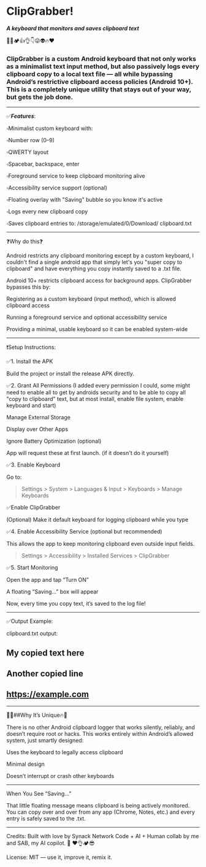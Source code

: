 # ClipGrabber!
***A keyboard that monitors and saves clipboard text***

  💯✅🏕️👍👌👇😜👽🔥♥️

### ClipGrabber is a custom Android keyboard that not only works as a minimalist text input method, but also passively logs every clipboard copy to a local text file — all while bypassing Android’s restrictive clipboard access policies (Android 10+). This is a completely unique utility that stays out of your way, but gets the job done.

---

✅***Features***:

▫️Minimalist custom keyboard with:

▫️Number row (0–9)

▫️QWERTY layout

▫️Spacebar, backspace, enter

▫️Foreground service to keep 
  clipboard monitoring alive

▫️Accessibility service support 
  (optional)

▫️Floating overlay with "Saving" 
   bubble so you know it's active

▫️Logs every new clipboard copy

▫️Saves clipboard entries to:
  /storage/emulated/0/Download/
  clipboard.txt

-------

❓Why do this❓

Android restricts any clipboard monitoring except by a custom keyboard, I couldn't find a single android app that simply let's you "super copy to clipboard" and have everything you copy instantly saved to a .txt file.

Android 10+ restricts clipboard access for background apps. ClipGrabber bypasses this by:

Registering as a custom keyboard (input method), which is allowed clipboard access

Running a foreground service and optional accessibility service

Providing a minimal, usable keyboard so it can be enabled system-wide

-------

❗Setup Instructions:

✅1. Install the APK

Build the project or install the release APK directly.

✅2. Grant All Permissions
(I added every permission I could, some might need to enable all to get by androids security and to be able to copy all "copy to clipboard" text, but at most install, enable file system, enable keyboard and start)

Manage External Storage

Display over Other Apps

Ignore Battery Optimization
(optional)

App will request these at first launch.
(if it doesn't do it yourself)

✅3. Enable Keyboard

Go to:

> Settings > System > Languages & Input > Keyboards > Manage Keyboards

✅Enable ClipGrabber

(Optional) Make it default keyboard for logging clipboard while you type

✅4. Enable Accessibility Service (optional but recommended)

This allows the app to keep monitoring clipboard even outside input fields.

> Settings > Accessibility > Installed Services > ClipGrabber

✅5. Start Monitoring

Open the app and tap “Turn ON”

A floating “Saving…” box will appear

Now, every time you copy text, it’s saved to the log file!

-------

✅Output Example:

clipboard.txt output:

My copied text here
---
Another copied line
---
https://example.com
---

-------

💯🔥##Why It’s Unique🔥💯

There is no other Android clipboard logger that works silently, reliably, and doesn’t require root or hacks. This works entirely within Android’s allowed system, just smartly designed:

Uses the keyboard to legally access clipboard

Minimal design

Doesn’t interrupt or crash other keyboards

-------

When You See “Saving…”

That little floating message means clipboard is being actively monitored. You can copy over and over from any app (Chrome, Notes, etc.) and every entry is safely saved to the .txt.

-------

Credits:
Built with love by Synack Network
Code + AI + Human collab by me and SAB, my AI copilot. 💯 ❤️👌🏕️😎

License:
MIT — use it, improve it, remix it.
